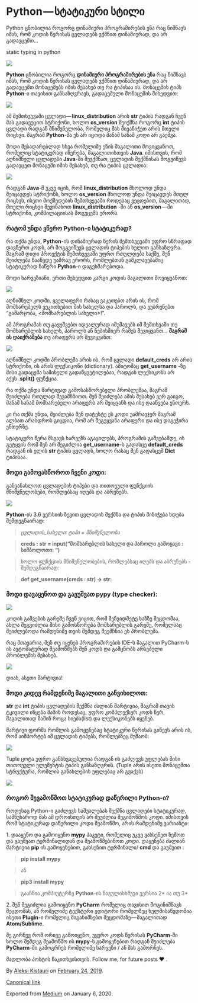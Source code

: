 # Python — სტატიკური სტილი

Python ცნობილია როგორც დინამიური პროგრამირების ენა რაც ნიშნავს იმას, რომ კოდის წერისას ცვლადებს ვქმნით დინამიურად, და არ გადავცემთ…

static typing in python

![](img/1__3gLRYu8pf2c4NLYWZVfgig.jpeg)

**Python** ცნობილია როგორც **დინამიური პროგრამირების ენა** რაც ნიშნავს იმას, რომ კოდის წერისას ცვლადებს ვქმნით დინამიურად, და არ გადავცემთ მონაცემებს იმის შესახებ თუ რა ტიპისაა ის. მონაცემის ტიპს **Python**\-ი თავისით განსაზღვრავს, გადაცემული მონაცემის მიხედვით:

![](img/1__9ffip8Gwjr1SfSUu__f5xrw.png)

ამ შემთხვევაში ცვლადი — **linux\_distribution** არის **str** ტიპის რადგან ჩვენ მას გადავეცით სტრიქონი, ხოლო **os\_version** შეიქმნა როგორც **int** ტიპის ცვლადი რადგან მნიშვნელობა, რომელიც მას მივანიჭეთ არის მთელი რიცხვი. მაგრამ **Python**\-მა ეს არ იცოდა მანამ სანამ კოდი არ გაეშვა.

მოდი შესადარებლად სხვა რომელიმე ენის მაგალითი მოვიყვანოთ, რომელიც სტატიკურად იწერება, მაგალითისთვის **Java**. იმისთვის, რომ აღნიშნული ცვლადები **Java**\-ში შევქმნათ, ცვლადის შექმნისას მოგვიწევს გადავცეთ მონაცემი იმის შესახებ, თუ რა ტიპის ცვლადია:

![](img/1__hknP1jGoCBroJ6MmL3bbHQ.png)

რადგან **Java**\-მ უკვე იცის, რომ **linux\_distribution** მხოლოდ უნდა შეიცავდეს სტრიქონს, ხოლო **os\_version** მხოლოდ უნდა შეიცავდეს მთელ რიცხვს, ისეთი მოქმედების შემთხვევაში როდესაც ვეცდებით, მაგალითად, მთელი რიცხვი შევინახოთ **linux\_distribution** -ში ან **os\_version** — ში სტრიქონი, კომპილაციისას მოგვცემს ერორს.

### **რატომ უნდა ვწერო Python-ი სტატიკურად?**

რა თქმა უნდა, **Python**\-ის დინამიურად წერის შემთხვევაში უფრო სწრაფად დავწერთ კოდს, არ მოგგვიწევს ცვლადის ტიპების ხელით განსაზღვრა. მაგრამ დიდი პროექტის შემთხვევაში უფრო რთულდება საქმე, შენ შეიძლება წააწყდე უამრავ ერორს, რომლებთან გამკლავებაშიც სტატიკურად ნაწერი **Python**\-ი დაგეხმარებოდა.

მოდი ხარვეზიანი, ერთი შეხედვით კარგი კოდის მაგალითი მოვიყვანოთ:

![](img/1____S__YyvXSvRM2__Jc0Pa3__lg.png)

აღნიშნულ კოდში, ყველაფერი რასაც ვაკეთებთ არის ის, რომ მომხარებელს ვეკითხებით მის სახელსა და პაროლს, და ვუბრუნებთ “გამარჯობა, <მომხარებლის სახელი>!”.

ამ პროგრამას თუ გავუშვებთ იდეალურად იმუშავებს იმ შემთხვაში თუ მომხარებლის სახელს, პაროლს ან ნებისმიერ რამეს შევიყვანთ… **მაგრამ** **ის დაიქრაშება** თუ არაფერს არ შევიყვანთ:

![](img/1__LdcR5MAxCnfk4EEVtzhjLA.png)

აღნიშნულ კოდში პრობლემა არის ის, რომ ცვლადი **default\_creds** არ არის სტრიქონი, ის არის ლექსიკონი (dictionary). ამიტომაც **get\_username** -ზე მისი გადაცემა საშინელი გადაწყვეტილებაა, რადგან ლექსიკონს არ აქვს .**split()** ფუნქცია.

რა თქმა უნდა მარტივად გამოსასწორებელი პრობლემაა, მაგრამ შეიძლება რთულად შევამჩნიოთ. შენ შეიძლება ამის შესახებ ვერ გაიგო, მანამ სანამ მომხარებელი არაფერს არ შეიყვანს და ისე დააწვება ენთერს.

კი რა თქმა უნდა, შეიძლება შენ დატესტე ეს კოდი უამრავჯერ მაგრამ ალბათ არასდროს გიცდია, რომ არ შეგეყვანა არაფერი და ისე დაგეჭირა ენთერზე.

სტატიკური წერა მსგავს ხარვეზს აგაცილებს, პროგრამის გაშვებამდე, ის გეტყვის რომ შენ არ შეგიძლია **get\_username**\-ს გადასცე **default\_creds** რადგან ის ელის **str** ტიპის ცვლადს, ხოლო რასაც შენ გადასცემ **Dict** ტიპისაა.

### **მოდი გამოვასწოროთ ჩვენი კოდი:**

განვანახლოთ ცვლადების ტიპები და თითოეული ფუნქციის მნიშვნელობები, რომლებსაც იღებს და აბრუნებს.

![](img/1__Q4SnHlawaqQO9NgzfxQzqg.png)

**Python**\-ის 3.6 ვერსიის ზევით ცვლადის შექმნა და ტიპის მინიჭება ხდება შემდეგნაირად:

> _ცვლადის\_სახელი: ტიპი = მნიშვნელობა_

> **creds : str = input(“**მომხარებლის სახელი და პაროლი გამოყავი : სიმბოლოთი**: “)**

> ხოლო ფუნქციის მნიშვნელობების, რომლებსაც იღებს და აბრუნებს - შემდეგნაირად:

> **def get\_username(creds : str) -> str:**

### **მოდი დავაყენოთ და გავუშვათ pypy (type checker):**

![](img/1__vrNbhcNoMQohUmF9R7cHFg.png)

კოდის გაშვების გარეშე ჩვენ ვიცით, რომ მეჩვიდმეტე ხაზზე შეცდომაა, ახლა შეგვიძლია მისი გამოსწორება მომხარებლის გარეშე, რომელსაც შეიძლებოდა რამდენიმე თვის შემდეგ შეემჩნია ეს პრობლემა.

რაც მთავარია, შენ თუ იყენებ პროგრამირების IDE-ს მაგალით PyCharm-ს ის ავტომატურად შეამოწმებს შენ კოდს და გამცნობს არსებული პრობლემის შესახებ.

![](img/1__mFhoRxkCuD6uHBVCJSsY3Q.png)

დიახ, ასეთი მარტივია!

### **მოდი კიდევ რამდენიმე მაგალითი განვიხილოთ:**

**str** და **int** ტიპის  ცვლადების შექმნა ძალიან მარტივია, მაგრამ თავის ტკივილი იწყება მაშინ როდესაც, უფრო კომპლექსურ კოდს წერ, მაგალითად მაშინ როცა სიებს(list) და ლექსიკონებს იყენებ.

მარტივი ფორმა რომლის გამოყენებაც სტატიკური წერისას გიწევს არის ის, რომ აიმპორტებ იმ ცვლადის ტიპებს, რომლებზეც მუშაობ:

![](img/1__bB__FK0rYwe20h__Lhyczj3w.png)

Tuple ცოტა უფრო განსხვავებულია რადგან ის გაძლევს უფლებას მისი თითოეული ელემენტის ტიპის განსაზღვრის. (Tuple არის ისეთი მონაცემთა სტრუქტურა, რომლის განახლების უფლებაც არ გვაქვს)

![](img/1__0L5NTiyBj7iPrcfPx9L9nw.png)

### **როგორ შევამოწმოთ სტატიკურად დაწერილი Python-ი?**

როდესაც Python-ი გაძლევს საშუალებას შექმნა ცვლადები სტატიკურად, სამწუხაროდ მას ამ დროისთვის არ შეუძლია შეგიმოწმოს კოდი. იმისთვის რომ სტატიკურად დაწერილი კოდი შეამოწმო, არის რამდენიმე ვარიანტი:

1\. დააყენო და გამოიყენო **mypy** პაკეტი, რომელიც უკვე ვახსენეთ ზემოთ და გაუშვათ ტერმინალიდან და შეამოწმებინოთ კოდი. დაყენება ძალიან მარტივია **pip** ის გამოყენებით, გახსენით ტერმინალი/ **cmd** და გაუშვით :

> **pip install mypy**

> ან

> **pip3 install mypy**

> გააჩნია კომპიუტერზე **Python**\-ის ნაგულისხმევი ვერსია 2\* ია თუ 3\*

2\. შენ შეგიძლია გამოიყენო **PyCharm** რომელიც თავისით მოგინიშნავს შეცდომას, ან რომელიმე ტექსტური ედიტორი რომელზეც ხელმისაწვდომია ისეთი **Plugin**\-ი რომელიც მიგანიშნებთ შეცდომაზე — მაგალითად **Atom/Sublime.**

მე გირჩევ რომ ორივე გამოიყენო, უყურო კოდს წერისას **PyCharm**\-ში ხოლო შემდეგ შეამოწმო ის **mypy**\-ს გამოყენებით რადგან შეიძლება **PyCharm**\-ში გამოგრჩეს რომელიმე ხარვეზი / ან მას გამორჩეს.

მადლობა პოსტის წაკითხვისთვის. Follow me, for future posts ❤ .

By [Aleksi Kistauri](https://medium.com/@aleksikistauri) on [February 24, 2019](https://medium.com/p/771893e8c9fb).

[Canonical link](https://medium.com/@aleksikistauri/static-typing-in-python-771893e8c9fb)

Exported from [Medium](https://medium.com) on January 6, 2020.